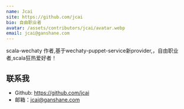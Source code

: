 ```yaml
---
name: Jcai
site: https://github.com/jcai
bio: 自由职业者
avatar: /assets/contributors/jcai/avatar.webp
email: jcai@ganshane.com
---
```

scala-wechaty 作者,基于wechaty-puppet-service新provider,，自由职业者,scala狂热爱好者！

## 联系我

- Github: <https://github.com/jcai>
- 邮箱：jcai@ganshane.com
